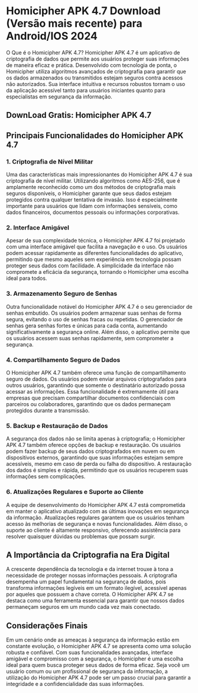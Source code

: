 # Homicipher APK 4.7 Download (Versão mais recente) para Android/IOS 2024
O Que é o Homicipher APK 4.7?
Homicipher APK 4.7 é um aplicativo de criptografia de dados que permite aos usuários proteger suas informações de maneira eficaz e prática. Desenvolvido com tecnologia de ponta, o Homicipher utiliza algoritmos avançados de criptografia para garantir que os dados armazenados ou transmitidos estejam seguros contra acessos não autorizados. Sua interface intuitiva e recursos robustos tornam o uso da aplicação acessível tanto para usuários iniciantes quanto para especialistas em segurança da informação.

## DownLoad Gratis: Homicipher APK 4.7

## Principais Funcionalidades do Homicipher APK 4.7
### 1. Criptografia de Nível Militar
Uma das características mais impressionantes do Homicipher APK 4.7 é sua criptografia de nível militar. Utilizando algoritmos como AES-256, que é amplamente reconhecido como um dos métodos de criptografia mais seguros disponíveis, o Homicipher garante que seus dados estejam protegidos contra qualquer tentativa de invasão. Isso é especialmente importante para usuários que lidam com informações sensíveis, como dados financeiros, documentos pessoais ou informações corporativas.

### 2. Interface Amigável
Apesar de sua complexidade técnica, o Homicipher APK 4.7 foi projetado com uma interface amigável que facilita a navegação e o uso. Os usuários podem acessar rapidamente as diferentes funcionalidades do aplicativo, permitindo que mesmo aqueles sem experiência em tecnologia possam proteger seus dados com facilidade. A simplicidade da interface não compromete a eficácia da segurança, tornando o Homicipher uma escolha ideal para todos.

### 3. Armazenamento Seguro de Senhas
Outra funcionalidade notável do Homicipher APK 4.7 é o seu gerenciador de senhas embutido. Os usuários podem armazenar suas senhas de forma segura, evitando o uso de senhas fracas ou repetidas. O gerenciador de senhas gera senhas fortes e únicas para cada conta, aumentando significativamente a segurança online. Além disso, o aplicativo permite que os usuários acessem suas senhas rapidamente, sem comprometer a segurança.

### 4. Compartilhamento Seguro de Dados
O Homicipher APK 4.7 também oferece uma função de compartilhamento seguro de dados. Os usuários podem enviar arquivos criptografados para outros usuários, garantindo que somente o destinatário autorizado possa acessar as informações. Essa funcionalidade é extremamente útil para empresas que precisam compartilhar documentos confidenciais com parceiros ou colaboradores, garantindo que os dados permaneçam protegidos durante a transmissão.

### 5. Backup e Restauração de Dados
A segurança dos dados não se limita apenas à criptografia; o Homicipher APK 4.7 também oferece opções de backup e restauração. Os usuários podem fazer backup de seus dados criptografados em nuvem ou em dispositivos externos, garantindo que suas informações estejam sempre acessíveis, mesmo em caso de perda ou falha do dispositivo. A restauração dos dados é simples e rápida, permitindo que os usuários recuperem suas informações sem complicações.

### 6. Atualizações Regulares e Suporte ao Cliente
A equipe de desenvolvimento do Homicipher APK 4.7 está comprometida em manter o aplicativo atualizado com as últimas inovações em segurança da informação. Atualizações regulares garantem que os usuários tenham acesso às melhorias de segurança e novas funcionalidades. Além disso, o suporte ao cliente é altamente responsivo, oferecendo assistência para resolver quaisquer dúvidas ou problemas que possam surgir.

## A Importância da Criptografia na Era Digital
A crescente dependência da tecnologia e da internet trouxe à tona a necessidade de proteger nossas informações pessoais. A criptografia desempenha um papel fundamental na segurança de dados, pois transforma informações legíveis em um formato ilegível, acessível apenas por aqueles que possuem a chave correta. O Homicipher APK 4.7 se destaca como uma ferramenta essencial para garantir que nossos dados permaneçam seguros em um mundo cada vez mais conectado.
## Considerações Finais
Em um cenário onde as ameaças à segurança da informação estão em constante evolução, o Homicipher APK 4.7 se apresenta como uma solução robusta e confiável. Com suas funcionalidades avançadas, interface amigável e compromisso com a segurança, o Homicipher é uma escolha ideal para quem busca proteger seus dados de forma eficaz. Seja você um usuário comum ou um profissional de segurança da informação, a utilização do Homicipher APK 4.7 pode ser um passo crucial para garantir a integridade e a confidencialidade das suas informações.
